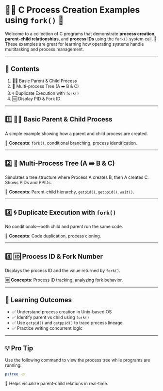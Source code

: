 # 👨‍💻 C Process Creation Examples using `fork()` 🚀

Welcome to a collection of C programs that demonstrate **process creation**, **parent-child relationships**, and **process IDs** using the `fork()` system call. 
🧠 These examples are great for learning how operating systems handle multitasking and process management.

---

## 📂 Contents

1. 👨‍👦 Basic Parent & Child Process
2. 🌳 Multi-process Tree (A ➡️ B & C)
3. 🌀 Duplicate Execution with `fork()`
4. 🆔 Display PID & Fork ID

---

## 1️⃣ 👨‍👦 Basic Parent & Child Process

A simple example showing how a parent and child process are created.

🧠 **Concepts**: `fork()`, conditional branching, process identification.

---

## 2️⃣ 🌳 Multi-Process Tree (A ➡️ B & C)

Simulates a tree structure where Process A creates B, then A creates C. Shows PIDs and PPIDs.

🌱 **Concepts**: Parent-child hierarchy, `getpid()`, `getppid()`, `wait()`.

---

## 3️⃣ 🌀 Duplicate Execution with `fork()`

No conditionals—both child and parent run the same code.

🔁 **Concepts**: Code duplication, process cloning.

---

## 4️⃣ 🆔 Process ID & Fork Number

Displays the process ID and the value returned by `fork()`.

🆔 **Concepts**: Process ID tracking, analyzing fork behavior.

---

## 🎯 Learning Outcomes

* ✅ Understand process creation in Unix-based OS
* ✅ Identify parent vs child using `fork()`
* ✅ Use `getpid()` and `getppid()` to trace process lineage
* ✅ Practice writing concurrent logic

---

## 💡 Pro Tip

Use the following command to view the process tree while programs are running:

```bash
pstree -p
```

🧭 Helps visualize parent-child relations in real-time.

